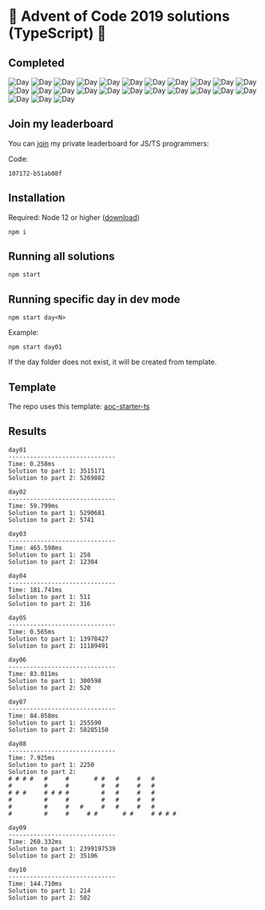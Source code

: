 # 🎄 Advent of Code 2019 solutions (TypeScript) 🎄

## Completed

![Day](https://badgen.net/badge/01/%E2%98%85%E2%98%85/blue)
![Day](https://badgen.net/badge/02/%E2%98%85%E2%98%85/blue)
![Day](https://badgen.net/badge/03/%E2%98%85%E2%98%85/blue)
![Day](https://badgen.net/badge/04/%E2%98%85%E2%98%85/blue)
![Day](https://badgen.net/badge/05/%E2%98%85%E2%98%85/blue)
![Day](https://badgen.net/badge/06/%E2%98%85%E2%98%85/blue)
![Day](https://badgen.net/badge/07/%E2%98%85%E2%98%85/blue)
![Day](https://badgen.net/badge/08/%E2%98%85%E2%98%85/blue)
![Day](https://badgen.net/badge/09/%E2%98%85%E2%98%85/blue)
![Day](https://badgen.net/badge/10/%E2%98%85%E2%98%85/blue)
![Day](https://badgen.net/badge/11/%E2%98%86%E2%98%86/grey)
![Day](https://badgen.net/badge/12/%E2%98%86%E2%98%86/grey)
![Day](https://badgen.net/badge/13/%E2%98%86%E2%98%86/grey)
![Day](https://badgen.net/badge/14/%E2%98%86%E2%98%86/grey)
![Day](https://badgen.net/badge/15/%E2%98%86%E2%98%86/grey)
![Day](https://badgen.net/badge/16/%E2%98%86%E2%98%86/grey)
![Day](https://badgen.net/badge/17/%E2%98%86%E2%98%86/grey)
![Day](https://badgen.net/badge/18/%E2%98%86%E2%98%86/grey)
![Day](https://badgen.net/badge/19/%E2%98%86%E2%98%86/grey)
![Day](https://badgen.net/badge/20/%E2%98%86%E2%98%86/grey)
![Day](https://badgen.net/badge/21/%E2%98%86%E2%98%86/grey)
![Day](https://badgen.net/badge/22/%E2%98%86%E2%98%86/grey)
![Day](https://badgen.net/badge/23/%E2%98%86%E2%98%86/grey)
![Day](https://badgen.net/badge/24/%E2%98%86%E2%98%86/grey)
![Day](https://badgen.net/badge/25/%E2%98%86%E2%98%86/grey)

## Join my leaderboard

You can [join](https://adventofcode.com/2019/leaderboard/private) my private leaderboard for JS/TS programmers:

Code:

```
107172-b51ab08f
```

## Installation

Required: Node 12 or higher ([download](https://nodejs.org/en/download/))

```
npm i
```

## Running all solutions

```
npm start
```

## Running specific day in dev mode

```
npm start day<N>
```

Example:

```
npm start day01
```

If the day folder does not exist, it will be created from template.

## Template

The repo uses this template: [aoc-starter-ts](https://github.com/caderek/aoc-starter-ts)

## Results

```
day01
------------------------------
Time: 0.258ms
Solution to part 1: 3515171
Solution to part 2: 5269882

day02
------------------------------
Time: 59.799ms
Solution to part 1: 5290681
Solution to part 2: 5741

day03
------------------------------
Time: 465.598ms
Solution to part 1: 258
Solution to part 2: 12304

day04
------------------------------
Time: 181.741ms
Solution to part 1: 511
Solution to part 2: 316

day05
------------------------------
Time: 0.565ms
Solution to part 1: 13978427
Solution to part 2: 11189491

day06
------------------------------
Time: 83.011ms
Solution to part 1: 300598
Solution to part 2: 520

day07
------------------------------
Time: 84.858ms
Solution to part 1: 255590
Solution to part 2: 58285150

day08
------------------------------
Time: 7.925ms
Solution to part 1: 2250
Solution to part 2:
# # # #   #     #       # #   #     #   #
#         #     #         #   #     #   #
# # #     # # # #         #   #     #   #
#         #     #         #   #     #   #
#         #     #   #     #   #     #   #
#         #     #     # #       # #     # # # #

day09
------------------------------
Time: 260.332ms
Solution to part 1: 2399197539
Solution to part 2: 35106

day10
------------------------------
Time: 144.710ms
Solution to part 1: 214
Solution to part 2: 502
```
